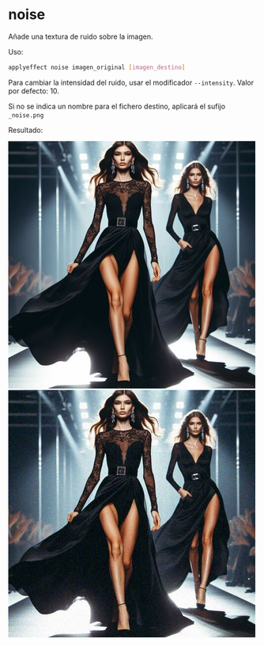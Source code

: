 # noise

Añade una textura de ruido sobre la imagen.

Uso:

``` sh
applyeffect noise imagen_original [imagen_destino]
```

Para cambiar la intensidad del ruido, usar el modificador `--intensity`. Valor por defecto: 10.

Si no se indica un nombre para el fichero destino, aplicará el sufijo `_noise.png`

Resultado:

![imagen original](../../images/image.jpg)
![noise](../../images/image_noise.png)
